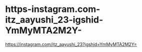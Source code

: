 # https-instagram.com-itz_aayushi_23-igshid-YmMyMTA2M2Y-
https://instagram.com/itz_aayushi_23?igshid=YmMyMTA2M2Y=
